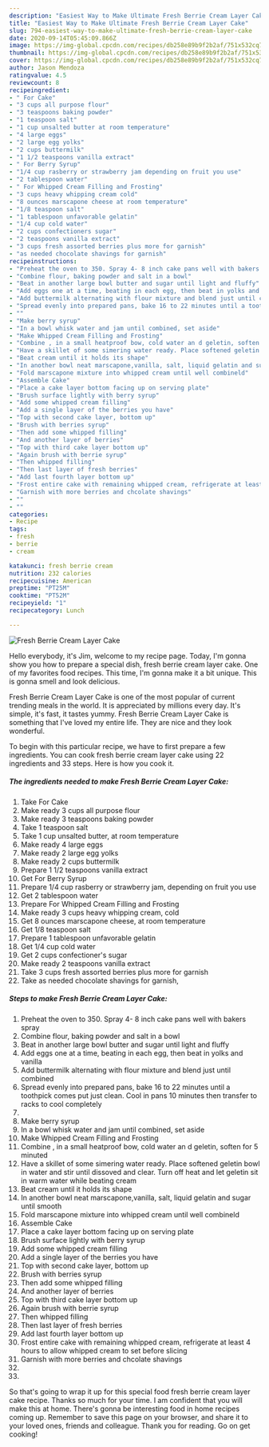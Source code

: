 ```yaml
---
description: "Easiest Way to Make Ultimate Fresh Berrie Cream Layer Cake"
title: "Easiest Way to Make Ultimate Fresh Berrie Cream Layer Cake"
slug: 794-easiest-way-to-make-ultimate-fresh-berrie-cream-layer-cake
date: 2020-09-14T05:45:09.866Z
image: https://img-global.cpcdn.com/recipes/db258e89b9f2b2af/751x532cq70/fresh-berrie-cream-layer-cake-recipe-main-photo.jpg
thumbnail: https://img-global.cpcdn.com/recipes/db258e89b9f2b2af/751x532cq70/fresh-berrie-cream-layer-cake-recipe-main-photo.jpg
cover: https://img-global.cpcdn.com/recipes/db258e89b9f2b2af/751x532cq70/fresh-berrie-cream-layer-cake-recipe-main-photo.jpg
author: Jason Mendoza
ratingvalue: 4.5
reviewcount: 8
recipeingredient:
- " For Cake"
- "3 cups all purpose flour"
- "3 teaspoons baking powder"
- "1 teaspoon salt"
- "1 cup unsalted butter at room temperature"
- "4 large eggs"
- "2 large egg yolks"
- "2 cups buttermilk"
- "1 1/2 teaspoons vanilla extract"
- " For Berry Syrup"
- "1/4 cup rasberry or strawberry jam depending on fruit you use"
- "2 tablespoon water"
- " For Whipped Cream Filling and Frosting"
- "3 cups heavy whipping cream cold"
- "8 ounces marscapone cheese at room temperature"
- "1/8 teaspoon salt"
- "1 tablespoon unfavorable gelatin"
- "1/4 cup cold water"
- "2 cups confectioners sugar"
- "2 teaspoons vanilla extract"
- "3 cups fresh assorted berries plus more for garnish"
- "as needed chocolate shavings for garnish"
recipeinstructions:
- "Preheat the oven to 350. Spray 4- 8 inch cake pans well with bakers spray"
- "Combine flour, baking powder and salt in a bowl"
- "Beat in another large bowl butter and sugar until light and fluffy"
- "Add eggs one at a time, beating in each egg, then beat in yolks and vanilla"
- "Add buttermilk alternating with flour mixture and blend just until combined"
- "Spread evenly into prepared pans, bake 16 to 22 minutes until a toothpick comes put just clean. Cool in pans 10 minutes then transfer to racks to cool completely"
- ""
- "Make berry syrup"
- "In a bowl whisk water and jam until combined, set aside"
- "Make Whipped Cream Filling and Frosting"
- "Combine , in a small heatproof bow, cold water an d geletin, soften for 5 minuted"
- "Have a skillet of some simering water ready. Place softened geletin bowl in water and stir until dissoved and clear. Turn off heat and let geletin sit in warm water while beating cream"
- "Beat cream until it holds its shape"
- "In another bowl neat marscapone,vanilla, salt, liquid gelatin and sugar until smooth"
- "Fold marscapone mixture into whipped cream until well combineld"
- "Assemble Cake"
- "Place a cake layer bottom facing up on serving plate"
- "Brush surface lightly with berry syrup"
- "Add some whipped cream filling"
- "Add a single layer of the berries you have"
- "Top with second cake layer, bottom up"
- "Brush with berries syrup"
- "Then add some whipped filling"
- "And another layer of berries"
- "Top with third cake layer bottom up"
- "Again brush with berrie syrup"
- "Then whipped filling"
- "Then last layer of fresh berries"
- "Add last fourth layer bottom up"
- "Frost entire cake with remaining whipped cream, refrigerate at least 4 hours to allow whipped cream to set before slicing"
- "Garnish with more berries and chcolate shavings"
- ""
- ""
categories:
- Recipe
tags:
- fresh
- berrie
- cream

katakunci: fresh berrie cream 
nutrition: 232 calories
recipecuisine: American
preptime: "PT25M"
cooktime: "PT52M"
recipeyield: "1"
recipecategory: Lunch

---
```



![Fresh Berrie Cream Layer Cake](https://img-global.cpcdn.com/recipes/db258e89b9f2b2af/751x532cq70/fresh-berrie-cream-layer-cake-recipe-main-photo.jpg)

Hello everybody, it's Jim, welcome to my recipe page. Today, I'm gonna show you how to prepare a special dish, fresh berrie cream layer cake. One of my favorites food recipes. This time, I'm gonna make it a bit unique. This is gonna smell and look delicious.

Fresh Berrie Cream Layer Cake is one of the most popular of current trending meals in the world. It is appreciated by millions every day. It's simple, it's fast, it tastes yummy. Fresh Berrie Cream Layer Cake is something that I've loved my entire life. They are nice and they look wonderful.




To begin with this particular recipe, we have to first prepare a few ingredients. You can cook fresh berrie cream layer cake using 22 ingredients and 33 steps. Here is how you cook it.

<!--inarticleads1-->

##### The ingredients needed to make Fresh Berrie Cream Layer Cake:

1. Take  For Cake
1. Make ready 3 cups all purpose flour
1. Make ready 3 teaspoons baking powder
1. Take 1 teaspoon salt
1. Take 1 cup unsalted butter, at room temperature
1. Make ready 4 large eggs
1. Make ready 2 large egg yolks
1. Make ready 2 cups buttermilk
1. Prepare 1 1/2 teaspoons vanilla extract
1. Get  For Berry Syrup
1. Prepare 1/4 cup rasberry or strawberry jam, depending on fruit you use
1. Get 2 tablespoon water
1. Prepare  For Whipped Cream Filling and Frosting
1. Make ready 3 cups heavy whipping cream, cold
1. Get 8 ounces marscapone cheese, at room temperature
1. Get 1/8 teaspoon salt
1. Prepare 1 tablespoon unfavorable gelatin
1. Get 1/4 cup cold water
1. Get 2 cups confectioner&#39;s sugar
1. Make ready 2 teaspoons vanilla extract
1. Take 3 cups fresh assorted berries plus more for garnish
1. Take as needed chocolate shavings for garnish,




<!--inarticleads2-->

##### Steps to make Fresh Berrie Cream Layer Cake:

1. Preheat the oven to 350. Spray 4- 8 inch cake pans well with bakers spray
1. Combine flour, baking powder and salt in a bowl
1. Beat in another large bowl butter and sugar until light and fluffy
1. Add eggs one at a time, beating in each egg, then beat in yolks and vanilla
1. Add buttermilk alternating with flour mixture and blend just until combined
1. Spread evenly into prepared pans, bake 16 to 22 minutes until a toothpick comes put just clean. Cool in pans 10 minutes then transfer to racks to cool completely
1. 
1. Make berry syrup
1. In a bowl whisk water and jam until combined, set aside
1. Make Whipped Cream Filling and Frosting
1. Combine , in a small heatproof bow, cold water an d geletin, soften for 5 minuted
1. Have a skillet of some simering water ready. Place softened geletin bowl in water and stir until dissoved and clear. Turn off heat and let geletin sit in warm water while beating cream
1. Beat cream until it holds its shape
1. In another bowl neat marscapone,vanilla, salt, liquid gelatin and sugar until smooth
1. Fold marscapone mixture into whipped cream until well combineld
1. Assemble Cake
1. Place a cake layer bottom facing up on serving plate
1. Brush surface lightly with berry syrup
1. Add some whipped cream filling
1. Add a single layer of the berries you have
1. Top with second cake layer, bottom up
1. Brush with berries syrup
1. Then add some whipped filling
1. And another layer of berries
1. Top with third cake layer bottom up
1. Again brush with berrie syrup
1. Then whipped filling
1. Then last layer of fresh berries
1. Add last fourth layer bottom up
1. Frost entire cake with remaining whipped cream, refrigerate at least 4 hours to allow whipped cream to set before slicing
1. Garnish with more berries and chcolate shavings
1. 
1. 




So that's going to wrap it up for this special food fresh berrie cream layer cake recipe. Thanks so much for your time. I am confident that you will make this at home. There's gonna be interesting food in home recipes coming up. Remember to save this page on your browser, and share it to your loved ones, friends and colleague. Thank you for reading. Go on get cooking!
